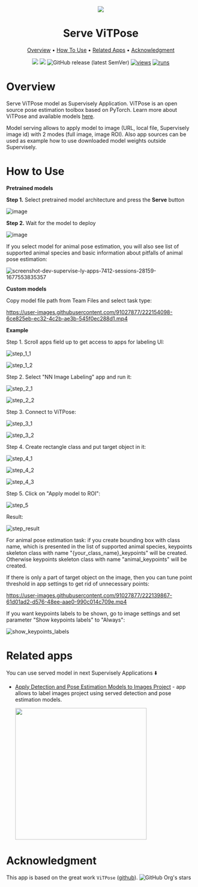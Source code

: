 
<div align="center" markdown>
<img src="https://user-images.githubusercontent.com/97401023/220314920-2c2892eb-c11b-4fea-a17e-898a09fcfbed.png"/>
  
# Serve ViTPose
  
<p align="center">
  <a href="#Overview">Overview</a> •
  <a href="#How-To-Use">How To Use</a> •
  <a href="#Related-apps">Related Apps</a> •
  <a href="#Acknowledgment">Acknowledgment</a>
</p>
  
[![](https://img.shields.io/badge/supervisely-ecosystem-brightgreen)](https://ecosystem.supervise.ly/apps/supervisely-ecosystem/vitpose/serve)
[![](https://img.shields.io/badge/slack-chat-green.svg?logo=slack)](https://supervise.ly/slack)
![GitHub release (latest SemVer)](https://img.shields.io/github/v/release/supervisely-ecosystem/vitpose)
[![views](https://app.supervise.ly/img/badges/views/supervisely-ecosystem/mmsegmentation/serve.png)](https://supervise.ly)
[![runs](https://app.supervise.ly/img/badges/runs/supervisely-ecosystem/mmsegmentation/serve.png)](https://supervise.ly)

</div>

# Overview

Serve ViTPose model as Supervisely Application. ViTPose is an open source pose estimation toolbox based on PyTorch. Learn more about ViTPose and available models [here](https://github.com/ViTAE-Transformer/ViTPose).

Model serving allows to apply model to image (URL, local file, Supervisely image id) with 2 modes (full image, image ROI). Also app sources can be used as example how to use downloaded model weights outside Supervisely.

# How to Use

**Pretrained models**

**Step 1.** Select pretrained model architecture and press the **Serve** button

![image](https://user-images.githubusercontent.com/91027877/221755507-9403d2d1-2062-43a7-bd89-f2d74ca0a48f.png)


**Step 2.** Wait for the model to deploy

![image](https://user-images.githubusercontent.com/91027877/221755657-4a573c23-f478-4167-bbce-7c93de11a330.png)

If you select model for animal pose estimation, you will also see list of supported animal species and basic information about pitfalls of animal pose estimation:

![screenshot-dev-supervise-ly-apps-7412-sessions-28159-1677553835357](https://user-images.githubusercontent.com/91027877/221749128-99812eca-30ae-48ef-b43f-ce73b92cd471.png)

**Custom models**

Copy model file path from Team Files and select task type:

https://user-images.githubusercontent.com/91027877/222154098-6ce825eb-ec32-4c2b-ae3b-545f0ec288d1.mp4

**Example**

Step 1. Scroll apps field up to get access to apps for labeling UI:

![step_1_1](https://user-images.githubusercontent.com/91027877/222123233-8b063e55-3263-4f49-ba26-aa7586400eab.jpeg)

![step_1_2](https://user-images.githubusercontent.com/91027877/222129713-66e97726-c0ba-4e2f-89bc-f22b0f221c59.gif)

Step 2. Select "NN Image Labeling" app and run it:

![step_2_1](https://user-images.githubusercontent.com/91027877/222123429-a65ed482-53aa-4056-9d9e-340f52c6c8dd.jpeg)

![step_2_2](https://user-images.githubusercontent.com/91027877/222123616-954a33c2-8774-40a0-90bf-601ed52efd83.jpeg)

Step 3. Connect to ViTPose:

![step_3_1](https://user-images.githubusercontent.com/91027877/222124338-5b35b061-a444-4dc2-959e-2c50f6420809.jpeg)

![step_3_2](https://user-images.githubusercontent.com/91027877/222124496-31850d79-201a-4bd8-a6f0-d60f54c4727c.jpeg)

Step 4. Create rectangle class and put target object in it:

![step_4_1](https://user-images.githubusercontent.com/91027877/222125562-22d2963f-0e14-49bb-a840-66e3af15cfb3.jpeg)

![step_4_2](https://user-images.githubusercontent.com/91027877/222125603-43c45d79-4d60-4223-a548-c296e514e963.jpeg)

![step_4_3](https://user-images.githubusercontent.com/91027877/222132268-f68bef13-b6b2-41fa-998c-9ec4836db015.gif)

Step 5. Click on "Apply model to ROI":

![step_5](https://user-images.githubusercontent.com/91027877/222125951-cc5abd83-af30-4a32-bb1b-e6b169404505.jpeg)

Result:

![step_result](https://user-images.githubusercontent.com/91027877/222126060-071928cb-e5d8-4485-a9c5-2b234b61bec8.png)

For animal pose estimation task: if you create bounding box with class name, which is presented in the list of supported animal species, keypoints skeleton class with name "{your_class_name}_keypoints" will be created. Otherwise keypoints skeleton class with name "animal_keypoints" will be created.

If there is only a part of target object on the image, then you can tune point threshold in app settings to get rid of unnecessary points:

https://user-images.githubusercontent.com/91027877/222139867-61d01ad2-d576-48ee-aae0-990c014c709e.mp4

If you want keypoints labels to be shown, go to image settings and set parameter "Show keypoints labels" to "Always":

![show_keypoints_labels](https://user-images.githubusercontent.com/91027877/222141253-7e7a5e48-8f3b-45c9-b001-330910deb2ae.gif)

# Related apps

You can use served model in next Supervisely Applications ⬇️

- [Apply Detection and Pose Estimation Models to Images Project](https://dev.supervise.ly/ecosystem/apps/apply-det-and-pose-estim-models-to-project) - app allows to label images project using served  detection and pose estimation models.
   
    <img data-key="sly-module-link" data-module-slug="supervisely-ecosystem/apply-det-and-pose-estim-models-to-project" src="https://user-images.githubusercontent.com/97401023/220315624-c6e79003-39fb-43e7-be48-ead1c9fae771.png" width="350px"/>
    
# Acknowledgment

This app is based on the great work `ViTPose` ([github](https://github.com/ViTAE-Transformer/ViTPose)). ![GitHub Org's stars](https://img.shields.io/github/stars/ViTAE-Transformer/ViTPose?style=social)
